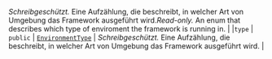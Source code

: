 <span data-ttu-id="d73f0-p103">_Schreibgeschützt._ Eine Aufzählung, die beschreibt, in welcher Art von Umgebung das Framework ausgeführt wird.</span><span class="sxs-lookup"><span data-stu-id="d73f0-p103">_Read-only._ An enum that describes which type of enviroment the framework is running in.</span></span> |
|`type`     | `public` | [`EnvironmentType`](../sp-core-library/environmenttype.md) | _Schreibgeschützt._ Eine Aufzählung, die beschreibt, in welcher Art von Umgebung das Framework ausgeführt wird. |







